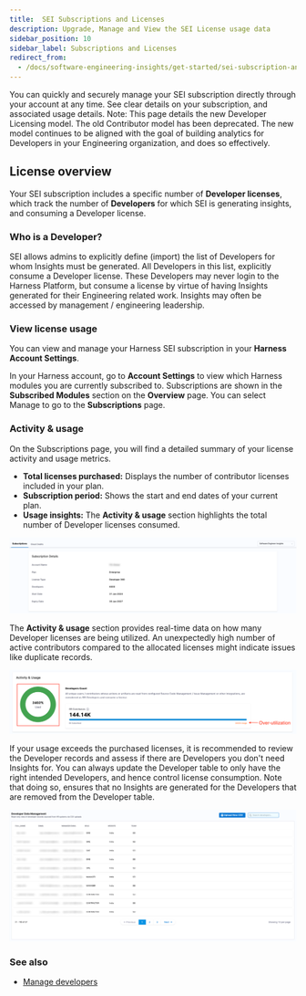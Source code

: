 ```yaml
---
title:  SEI Subscriptions and Licenses
description: Upgrade, Manage and View the SEI License usage data
sidebar_position: 10
sidebar_label: Subscriptions and Licenses
redirect_from:
  - /docs/software-engineering-insights/get-started/sei-subscription-and-licensing
---
```


You can quickly and securely manage your SEI subscription directly through your account at any time. See clear details on your subscription, and associated usage details.
Note: This page details the new Developer Licensing model. The old Contributor model has been deprecated. The new model continues to be aligned with the goal of building analytics for Developers in your Engineering organization, and does so effectively.

## License overview

Your SEI subscription includes a specific number of **Developer licenses**, which track the number of **Developers** for which SEI is generating insights, and consuming a Developer license.

### Who is a Developer?

SEI allows admins to explicitly define (import) the list of Developers for whom Insights must be generated. All Developers in this list, explicitly consume a Developer license. These Developers may never login to the Harness Platform, but consume a license by virtue of having Insights generated for their Engineering related work. Insights may often be accessed by management / engineering leadership.

### View license usage

You can view and manage your Harness SEI subscription in your **Harness Account Settings**.

In your Harness account, go to **Account Settings** to view which Harness modules you are currently subscribed to. Subscriptions are shown in the **Subscribed Modules** section on the **Overview** page. You can select Manage to go to the **Subscriptions** page.

### Activity & usage

On the Subscriptions page, you will find a detailed summary of your license activity and usage metrics.

* **Total licenses purchased:** Displays the number of contributor licenses included in your plan.
* **Subscription period:** Shows the start and end dates of your current plan.
* **Usage insights:** The **Activity & usage** section highlights the total number of Developer licenses consumed.

![](./static/license-overview.png)

The **Activity & usage** section provides real-time data on how many Developer licenses are being utilized. An unexpectedly high number of active contributors compared to the allocated licenses might indicate issues like duplicate records. 

![](./static/activity-usage.png)

If your usage exceeds the purchased licenses, it is recommended to review the Developer records and assess if there are Developers you don't need Insights for. You can always update the Developer table to only have the right intended Developers, and hence control license consumption. Note that doing so, ensures that no Insights are generated for the Developers that are removed from the Developer table.

![](./static/developers.png)

### See also

* [Manage developers](/docs/software-engineering-insights/harness-sei/setup-sei/upload-developer-records)